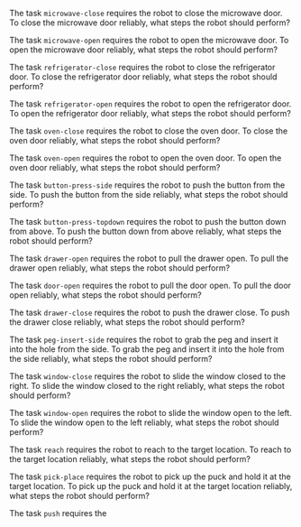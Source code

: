 

The task `microwave-close` requires the robot to close the microwave door.
To close the microwave door reliably, what steps the robot should perform?

The task `microwave-open` requires the robot to open the microwave door.
To open the microwave door reliably, what steps the robot should perform?

The task `refrigerator-close` requires the robot to close the refrigerator door.
To close the refrigerator door reliably, what steps the robot should perform?

The task `refrigerator-open` requires the robot to open the refrigerator door.
To open the refrigerator door reliably, what steps the robot should perform?

The task `oven-close` requires the robot to close the oven door.
To close the oven door reliably, what steps the robot should perform?

The task `oven-open` requires the robot to open the oven door.
To open the oven door reliably, what steps the robot should perform?

The task `button-press-side` requires the robot to push the button from the side.
To push the button from the side reliably, what steps the robot should perform?

The task `button-press-topdown` requires the robot to push the button down from above.
To push the button down from above reliably, what steps the robot should perform?

The task `drawer-open` requires the robot to pull the drawer open.
To pull the drawer open reliably, what steps the robot should perform?

The task `door-open` requires the robot to pull the door open.
To pull the door open reliably, what steps the robot should perform?

The task `drawer-close` requires the robot to push the drawer close.
To push the drawer close reliably, what steps the robot should perform?

The task `peg-insert-side` requires the robot to grab the peg and insert it into the hole from the side.
To grab the peg and insert it into the hole from the side reliably, what steps the robot should perform?

The task `window-close` requires the robot to slide the window closed to the right.
To slide the window closed to the right reliably, what steps the robot should perform?

The task `window-open` requires the robot to slide the window open to the left.
To slide the window open to the left reliably, what steps the robot should perform?

The task `reach` requires the robot to reach to the target location.
To reach to the target location reliably, what steps the robot should perform?

The task `pick-place` requires the robot to pick up the puck and hold it at the target location.
To pick up the puck and hold it at the target location reliably, what steps the robot should perform?

The task `push` requires the